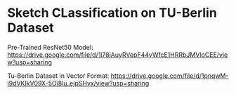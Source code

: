 # Sketch CLassification on TU-Berlin Dataset

Pre-Trained ResNet50 Model: https://drive.google.com/file/d/1l78iAuyRVepF44yWfcE1HRRbJMVIoCEE/view?usp=sharing

Tu-Berlin Dataset in Vector Format: https://drive.google.com/file/d/1pnqwM-i9dVKIkV09X-5Oi8lu_ejpSHvx/view?usp=sharing
